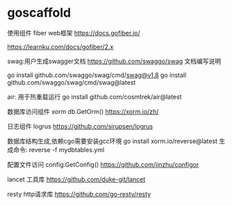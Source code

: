 # goscaffold
使用组件
fiber web框架
https://docs.gofiber.io/

https://learnku.com/docs/gofiber/2.x

swag:用户生成swagger文档
https://github.com/swaggo/swag 文档编写说明

go install github.com/swaggo/swag/cmd/swag@v1.8
go install github.com/swaggo/swag/cmd/swag@latest

air: 用于热重载运行
go install github.com/cosmtrek/air@latest

数据库访问组件 xorm db.GetOrm()
https://xorm.io/zh/

日志组件 logrus
https://github.com/sirupsen/logrus


数据库结构生成,依赖cgo需要安装gcc环境
go install xorm.io/reverse@latest
生成命令:
reverse -f mydbtables.yml


配置文件访问 config.GetConfig()
https://github.com/jinzhu/configor

lancet 工具库
https://github.com/duke-git/lancet

resty http请求库
https://github.com/go-resty/resty